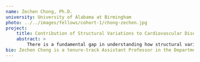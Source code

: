 ```yaml
---
name: Zechen Chong, Ph.D.
university: University of Alabama at Birmingham
photo: ../../images/fellows/cohort-1/chong-zechen.jpg
project:
    title: Contribution of Structural Variations to Cardiovascular Diseases on the BioData Catalyst Ecosystem
    abstract: >
        There is a fundamental gap in understanding how structural variations contribute to Cardiovascular Diseases (CVDs) with complex traits. There is an urgent need to fill this gap in knowledge. Without having it, SVs may be omitted as potential targets for precision cardiovascular medicine. The goals of the proposal are to systematically and comprehensively characterize SVs and their contribution to the phenotypes in TOPMed GOLDN and HyperGEN projects, which involve more than 3,000 CVD patients and have multiple data types. By taking advantage of the BioData Catalyst ecosystem, we expect to establish the association between SVs and CVDs.
bio: Zechen Chong is a tenure-track Assistant Professor in the Department of Genetics and Informatics Institute of the University of Alabama at Birmingham (UAB). He has been working in the field of Bioinformatics/Genomics for more than a decade and has accumulated extensive experience in genetics, genomics, epigenomics, molecular evolution and population genetics. Chong’s research focuses on developing novel algorithms applied to sequencing data and applying innovative computational approaches to solving hypothesis-driven biological questions. In particular, his group is focusing on characterization, mechanisms, and clinical impact of structural variations.
---
```

